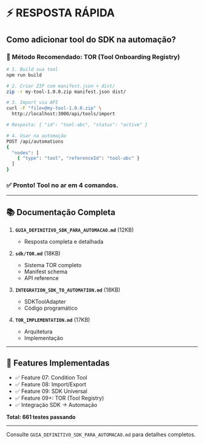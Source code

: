 # ⚡ RESPOSTA RÁPIDA

## Como adicionar tool do SDK na automação?

### 🎯 Método Recomendado: TOR (Tool Onboarding Registry)

```bash
# 1. Build sua tool
npm run build

# 2. Criar ZIP com manifest.json + dist/
zip -r my-tool-1.0.0.zip manifest.json dist/

# 3. Import via API
curl -F "file=@my-tool-1.0.0.zip" \
  http://localhost:3000/api/tools/import

# Resposta: { "id": "tool-abc", "status": "active" }

# 4. Usar na automação
POST /api/automations
{
  "nodes": [
    { "type": "tool", "referenceId": "tool-abc" }
  ]
}
```

### ✅ Pronto! Tool no ar em 4 comandos.

---

## 📚 Documentação Completa

1. **`GUIA_DEFINITIVO_SDK_PARA_AUTOMACAO.md`** (12KB)
   - Resposta completa e detalhada

2. **`sdk/TOR.md`** (18KB)
   - Sistema TOR completo
   - Manifest schema
   - API reference

3. **`INTEGRATION_SDK_TO_AUTOMATION.md`** (18KB)
   - SDKToolAdapter
   - Código programático

4. **`TOR_IMPLEMENTATION.md`** (17KB)
   - Arquitetura
   - Implementação

---

## 🚀 Features Implementadas

- ✅ Feature 07: Condition Tool
- ✅ Feature 08: Import/Export
- ✅ Feature 09: SDK Universal
- ✅ Feature 09+: TOR (Tool Registry)
- ✅ Integração SDK → Automação

**Total: 661 testes passando**

---

Consulte `GUIA_DEFINITIVO_SDK_PARA_AUTOMACAO.md` para detalhes completos.
